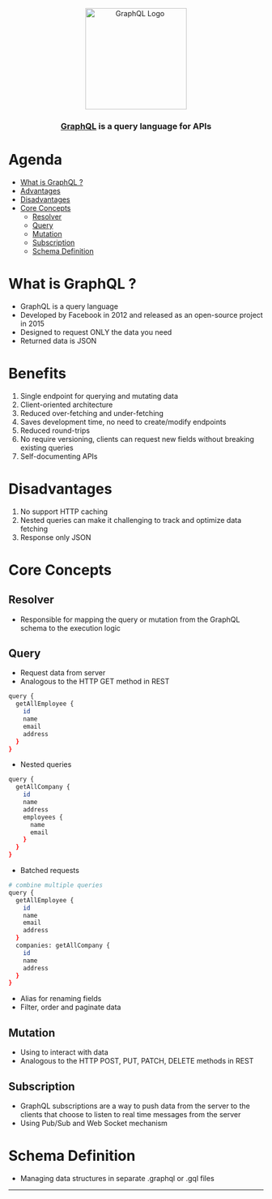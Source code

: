 <p align="center">
  <a href="https://graphql.org" target="blank">
    <img
        width="200"
        src="https://upload.wikimedia.org/wikipedia/commons/1/17/GraphQL_Logo.svg"
        alt="GraphQL Logo"
    />
  </a>
</p>

<h3 align="center">
  <a href="https://docs.nestjs.com/graphql/quick-start" target="_blank">GraphQL</a>
  is a query language for APIs
</h3>

# Agenda

- [What is GraphQL ?](#what-is-graphql)
- [Advantages](#advantages)
- [Disadvantages](#disadvantages)
- [Core Concepts](#core-concepts)
  - [Resolver](#resolver)
  - [Query](#query)
  - [Mutation](#mutation)
  - [Subscription](#subscription)
  - [Schema Definition](#schema-definition)

# What is GraphQL ?

- GraphQL is a query language
- Developed by Facebook in 2012 and released as an open-source project in 2015
- Designed to request ONLY the data you need
- Returned data is JSON

# Benefits

1. Single endpoint for querying and mutating data
2. Client-oriented architecture
3. Reduced over-fetching and under-fetching
4. Saves development time, no need to create/modify endpoints
5. Reduced round-trips
6. No require versioning, clients can request new fields without breaking existing queries
7. Self-documenting APIs

# Disadvantages

1. No support HTTP caching
2. Nested queries can make it challenging to track and optimize data fetching
3. Response only JSON

# Core Concepts

## Resolver

- Responsible for mapping the query or mutation from the GraphQL schema to the execution logic

## Query

- Request data from server
- Analogous to the HTTP GET method in REST

```bash
query {
  getAllEmployee {
    id
    name
    email
    address
  }
}
```

- Nested queries

```bash
query {
  getAllCompany {
    id
    name
    address
    employees {
      name
      email
    }
  }
}
```

- Batched requests

```bash
# combine multiple queries
query {
  getAllEmployee {
    id
    name
    email
    address
  }
  companies: getAllCompany {
    id
    name
    address
  }
}
```

- Alias for renaming fields
- Filter, order and paginate data

## Mutation

- Using to interact with data
- Analogous to the HTTP POST, PUT, PATCH, DELETE methods in REST

## Subscription

- GraphQL subscriptions are a way to push data from the server to the clients that choose to listen to real time messages from the server
- Using Pub/Sub and Web Socket mechanism

# Schema Definition

- Managing data structures in separate .graphql or .gql files

---
